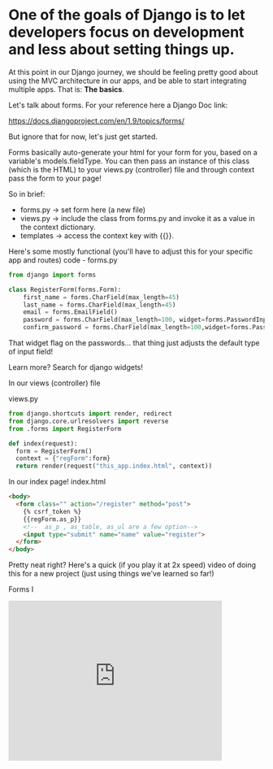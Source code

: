# One of the goals of Django is to let developers focus on development and less about setting things up.

At this point in our Django journey, we should be feeling pretty good about using the MVC architecture in our apps, and be able to start integrating multiple apps. That is: **The basics**.

Let's talk about forms.  For your reference here a Django Doc link:

https://docs.djangoproject.com/en/1.9/topics/forms/

But ignore that for now, let's just get started.

Forms basically auto-generate your html for your form for you, based on a variable's models.fieldType.  You can then pass an instance of this class (which is the HTML) to your views.py (controller) file and through context pass the form to your page!

So in brief:
- forms.py -> set form here (a new file)
- views.py -> include the class from forms.py and invoke it as a value in the context dictionary.
- templates -> access the context key with {{}}.

Here's some mostly functional (you'll have to adjust this for your specific app and routes) code - forms.py
```python
from django import forms

class RegisterForm(forms.Form):
    first_name = forms.CharField(max_length=45)
    last_name = forms.CharField(max_length=45)
    email = forms.EmailField()
    password = forms.CharField(max_length=100, widget=forms.PasswordInput)
    confirm_password = forms.CharField(max_length=100,widget=forms.PasswordInput)
```
That widget flag on the passwords... that thing just adjusts the default type of input field!  

Learn more? Search for django widgets!

In our views (controller) file

views.py

```python
from django.shortcuts import render, redirect
from django.core.urlresolvers import reverse
from .forms import RegisterForm

def index(request):
  form = RegisterForm()
  context = {"regForm":form}
  return render(request("this_app.index.html", context))
```
In our index page!
index.html
```html
<body>
  <form class="" action="/register" method="post">
    {% csrf_token %}
    {{regForm.as_p}}
    <!--  as_p , as_table, as_ul are a few option-->
    <input type="submit" name="name" value="register">
  </form>
</body>
```

Pretty neat right?  Here's a quick (if you play it at 2x speed) video of doing this for a new project (just using things we've learned so far!)

Forms I

<iframe width="420" height="315" src="https://www.youtube.com/embed/xygziT5WOgg" frameborder="0" allowfullscreen></iframe>
